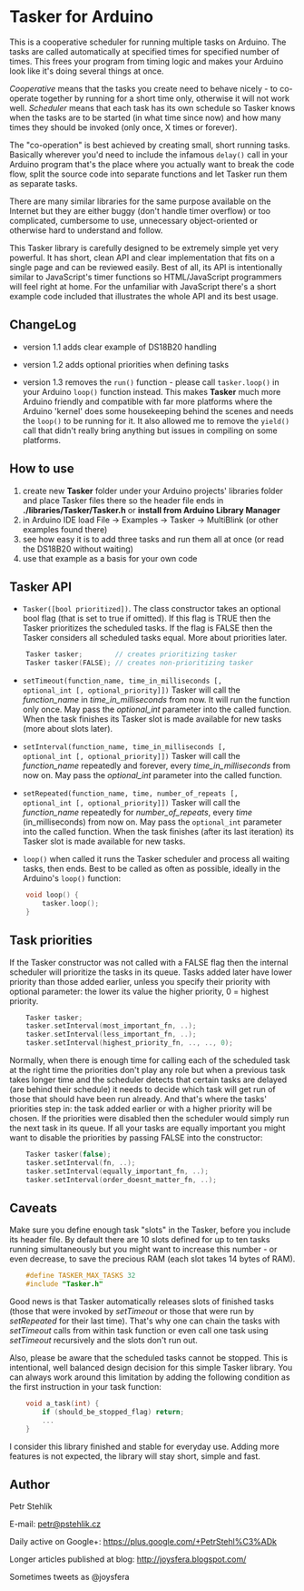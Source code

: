 Tasker for Arduino
==================

This is a cooperative scheduler for running multiple tasks on Arduino. The tasks are
called automatically at specified times for specified number of times. This frees your
program from timing logic and makes your Arduino look like it's doing several things at once.

*Cooperative* means that the tasks you create need to behave nicely -
to co-operate together by running for a short time only, otherwise it will not work well.
*Scheduler* means that each task has its own schedule so Tasker knows when the tasks are to be
started (in what time since now) and how many times they should be invoked
(only once, X times or forever).

The "co-operation" is best achieved by creating small, short running tasks.
Basically wherever you'd need to include the infamous <code>delay()</code> call in your Arduino program
that's the place where you actually want to break the code flow, split
the source code into separate functions and let Tasker run them as separate tasks.

There are many similar libraries for the same purpose available on the Internet
but they are either buggy (don't handle timer overflow) or too complicated, cumbersome to use,
unnecessary object-oriented or otherwise hard to understand and follow.

This Tasker library is carefully designed to be extremely simple
yet very powerful. It has short, clean API and clear implementation that fits
on a single page and can be reviewed easily.
Best of all, its API is intentionally similar to JavaScript's timer
functions so HTML/JavaScript programmers will feel right at home.
For the unfamiliar with JavaScript there's a short example code included that
illustrates the whole API and its best usage.

ChangeLog
---------
* version 1.1 adds clear example of DS18B20 handling

* version 1.2 adds optional priorities when defining tasks

* version 1.3 removes the <code>run()</code> function - please call <code>tasker.loop()</code> in your Arduino <code>loop()</code> function instead. This makes **Tasker** much more Arduino friendly and compatible with far more platforms where the Arduino 'kernel' does some housekeeping behind the scenes and needs the <code>loop()</code> to be running for it. It also allowed me to remove the <code>yield()</code> call that didn't really bring anything but issues in compiling on some platforms.


How to use
----------

1. create new **Tasker** folder under your Arduino projects' libraries folder and place Tasker files there so the header file ends in **./libraries/Tasker/Tasker.h** or **install from Arduino Library Manager**
2. in Arduino IDE load File -> Examples -> Tasker -> MultiBlink (or other examples found there)
3. see how easy it is to add three tasks and run them all at once (or read the DS18B20 without waiting)
4. use that example as a basis for your own code

Tasker API
----------

* <code>Tasker([bool prioritized])</code>. The class constructor takes
  an optional bool flag (that is set to true if omitted). If this flag
  is TRUE then the Tasker prioritizes the scheduled tasks. If the flag
  is FALSE then the Tasker considers all scheduled tasks equal. More about priorities later.

```cpp
	Tasker tasker;        // creates prioritizing tasker
	Tasker tasker(FALSE); // creates non-prioritizing tasker
```

* <code>setTimeout(function_name, time_in_milliseconds [, optional_int [, optional_priority]])</code>
  Tasker will call the *function_name* in *time_in_milliseconds* from now.
  It will run the function only once. May pass the *optional_int* parameter into the called function.
  When the task finishes its Tasker slot is made available for new tasks (more about slots later).

* <code>setInterval(function_name, time_in_milliseconds [, optional_int [, optional_priority]])</code>
  Tasker will call the *function_name* repeatedly and forever, every
  *time_in_milliseconds* from now on.
  May pass the *optional_int* parameter into the called function.

* <code>setRepeated(function_name, time, number_of_repeats [, optional_int [, optional_priority]])</code>
  Tasker will call the *function_name* repeatedly for *number_of_repeats*,
  every *time* (in_milliseconds) from now on.
  May pass the <code>optional_int</code> parameter into the called function.
  When the task finishes (after its last iteration) its Tasker slot is made available for new tasks.

* <code>loop()</code> when called it runs the Tasker scheduler and process all waiting tasks, then ends.
  Best to be called as often as possible, ideally in the Arduino's <code>loop()</code> function:

```cpp
	void loop() {
		tasker.loop();
	}
```

Task priorities
---------------
If the Tasker constructor was not called with a FALSE flag then the internal
scheduler will prioritize the tasks in its queue. Tasks added later have lower
priority than those added earlier, unless you specify their priority with
optional parameter: the lower its value the higher priority, 0 = highest priority.

```cpp
	Tasker tasker;
	tasker.setInterval(most_important_fn, ..);
	tasker.setInterval(less_important_fn, ..);
	tasker.setInterval(highest_priority_fn, .., .., 0);
```

Normally, when there is enough time for calling each of the scheduled task
at the right time the priorities don't play any role but when a previous task takes
longer time and the scheduler detects that certain tasks are delayed
(are behind their schedule) it needs to decide which task will get run of those
that should have been run already. And that's where the tasks' priorities step
in: the task added earlier or with a higher priority will be chosen.
If the priorities were disabled then the scheduler would simply run the next task
in its queue. If all your tasks are equally important you might want to disable
the priorities by passing FALSE into the constructor:

```cpp
	Tasker tasker(false);
	tasker.setInterval(fn, ..);
	tasker.setInterval(equally_important_fn, ..);
	tasker.setInterval(order_doesnt_matter_fn, ..);
```

Caveats
-------
Make sure you define enough task "slots" in the Tasker, before you include its
header file. By default there are 10 slots defined for up to ten tasks running
simultaneously but you might want to increase this number - or even decrease, to
save the precious RAM (each slot takes 14 bytes of RAM).

```cpp
	#define TASKER_MAX_TASKS 32
	#include "Tasker.h"
```

Good news is that Tasker automatically releases slots of finished tasks (those
that were invoked by *setTimeout* or those that were run by *setRepeated* for their last time).
That's why one can chain the tasks with *setTimeout* calls from within
task function or even call one task using *setTimeout* recursively and the slots don't run out.

Also, please be aware that the scheduled tasks cannot be stopped. This is
intentional, well balanced design decision for this simple Tasker library.
You can always work around this limitation by adding the following condition
as the first instruction in your task function:

```cpp
	void a_task(int) {
		if (should_be_stopped_flag) return;
		...
	}
```

I consider this library finished and stable for everyday use. Adding more features
is not expected, the library will stay short, simple and fast.

Author
------
Petr Stehlík

E-mail: petr@pstehlik.cz

Daily active on Google+: https://plus.google.com/+PetrStehl%C3%ADk

Longer articles published at blog: http://joysfera.blogspot.com/

Sometimes tweets as @joysfera
